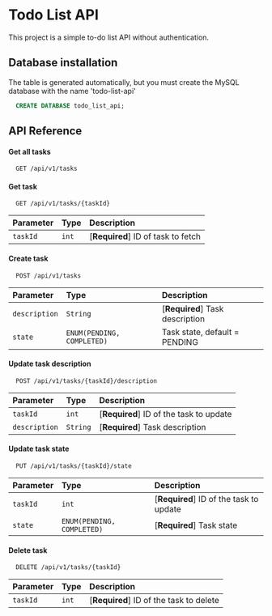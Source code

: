 
# Todo List API

This project is a simple to-do list API without authentication.


## Database installation

The table is generated automatically, but you must create the MySQL database with the name 'todo-list-api'

```sql
  CREATE DATABASE todo_list_api;
```
    
## API Reference

#### Get all tasks

```
  GET /api/v1/tasks
```

#### Get task

```
  GET /api/v1/tasks/{taskId}
```

| Parameter | Type     | Description                       |
| :-------- | :------- | :-------------------------------- |
| `taskId`      | `int` | [**Required**] ID of task to fetch |

#### Create task

```
  POST /api/v1/tasks
```

| Parameter | Type     | Description                       |
| :-------- | :------- | :-------------------------------- |
| `description`      | `String` | [**Required**] Task description |
| `state`      | `ENUM(PENDING, COMPLETED)` | <Optional> Task state, default = PENDING |

#### Update task **description**

```
  POST /api/v1/tasks/{taskId}/description
```

| Parameter | Type     | Description                       |
| :-------- | :------- | :-------------------------------- |
| `taskId`      | `int` | [**Required**] ID of the task to update |
| `description`      | `String` | [**Required**] Task description |

#### Update task **state**

```
  PUT /api/v1/tasks/{taskId}/state
```

| Parameter | Type     | Description                       |
| :-------- | :------- | :-------------------------------- |
| `taskId`      | `int` | [**Required**] ID of the task to update |
| `state`      | `ENUM(PENDING, COMPLETED)` | [**Required**] Task state |

#### Delete task

```
  DELETE /api/v1/tasks/{taskId}
```

| Parameter | Type     | Description                       |
| :-------- | :------- | :-------------------------------- |
| `taskId`      | `int` | [**Required**] ID of the task to delete |



